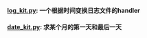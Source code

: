 #### [log_kit.py](./log_kit.py): 一个根据时间变换日志文件的handler
#### [date_kit.py](./date_kit.py): 求某个月的第一天和最后一天
